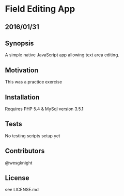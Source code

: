 # Field Editing App

## 2016/01/31
## Synopsis

A simple native JavaScript app allowing text area editing. 

## Motivation
This was a practice exercise

## Installation
Requires PHP 5.4 & MySql version 3.5.1

## Tests
No testing scripts setup yet

## Contributors
@wesgknight

## License
see LICENSE.md